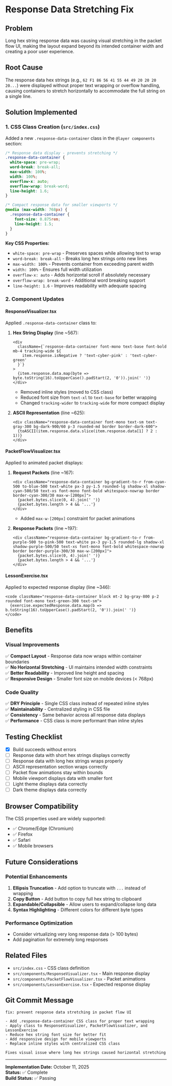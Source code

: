 # Response Data Stretching Fix

## Problem
Long hex string response data was causing visual stretching in the packet flow UI, making the layout expand beyond its intended container width and creating a poor user experience.

## Root Cause
The response data hex strings (e.g., `62 F1 86 56 41 55 44 49 20 20 20 20...`) were displayed without proper text wrapping or overflow handling, causing containers to stretch horizontally to accommodate the full string on a single line.

## Solution Implemented

### 1. CSS Class Creation (`src/index.css`)
Added a new `.response-data-container` class in the `@layer components` section:

```css
/* Response data display - prevents stretching */
.response-data-container {
  white-space: pre-wrap;
  word-break: break-all;
  max-width: 100%;
  width: 100%;
  overflow-x: auto;
  overflow-wrap: break-word;
  line-height: 1.6;
}

/* Compact response data for smaller viewports */
@media (max-width: 768px) {
  .response-data-container {
    font-size: 0.875rem;
    line-height: 1.5;
  }
}
```

**Key CSS Properties:**
- `white-space: pre-wrap` - Preserves spaces while allowing text to wrap
- `word-break: break-all` - Breaks long hex strings onto new lines
- `max-width: 100%` - Prevents container from exceeding parent width
- `width: 100%` - Ensures full width utilization
- `overflow-x: auto` - Adds horizontal scroll if absolutely necessary
- `overflow-wrap: break-word` - Additional word breaking support
- `line-height: 1.6` - Improves readability with adequate spacing

### 2. Component Updates

#### ResponseVisualizer.tsx
Applied `.response-data-container` class to:

1. **Hex String Display** (line ~567):
   ```tsx
   <div 
     className={`response-data-container font-mono text-base font-bold mb-4 tracking-wide ${
       item.response.isNegative ? 'text-cyber-pink' : 'text-cyber-green'
     }`}
   >
     {item.response.data.map(byte => byte.toString(16).toUpperCase().padStart(2, '0')).join(' ')}
   </div>
   ```
   - Removed inline styles (moved to CSS class)
   - Reduced font size from `text-xl` to `text-base` for better wrapping
   - Changed `tracking-wider` to `tracking-wide` for more compact display

2. **ASCII Representation** (line ~625):
   ```tsx
   <div className="response-data-container font-mono text-sm text-gray-300 bg-dark-900/60 p-3 rounded-md border border-dark-600">
     {toASCII(item.response.data.slice(item.response.data[1] ? 2 : 1))}
   </div>
   ```

#### PacketFlowVisualizer.tsx
Applied to animated packet displays:

1. **Request Packets** (line ~167):
   ```tsx
   <div className="response-data-container bg-gradient-to-r from-cyan-500 to-blue-500 text-white px-3 py-1.5 rounded-lg shadow-xl shadow-cyan-500/50 text-xs font-mono font-bold whitespace-nowrap border border-cyan-300/30 max-w-[200px]">
     {packet.bytes.slice(0, 4).join(' ')}
     {packet.bytes.length > 4 && '...'}
   </div>
   ```
   - Added `max-w-[200px]` constraint for packet animations

2. **Response Packets** (line ~197):
   ```tsx
   <div className="response-data-container bg-gradient-to-r from-purple-500 to-pink-500 text-white px-3 py-1.5 rounded-lg shadow-xl shadow-purple-500/50 text-xs font-mono font-bold whitespace-nowrap border border-purple-300/30 max-w-[200px]">
     {packet.bytes.slice(0, 4).join(' ')}
     {packet.bytes.length > 4 && '...'}
   </div>
   ```

#### LessonExercise.tsx
Applied to expected response display (line ~346):

```tsx
<code className="response-data-container block mt-2 bg-gray-800 p-2 rounded font-mono text-green-300 text-sm">
  {exercise.expectedResponse.data.map(b => b.toString(16).toUpperCase().padStart(2, '0')).join(' ')}
</code>
```

## Benefits

### Visual Improvements
✅ **Compact Layout** - Response data now wraps within container boundaries  
✅ **No Horizontal Stretching** - UI maintains intended width constraints  
✅ **Better Readability** - Improved line height and spacing  
✅ **Responsive Design** - Smaller font size on mobile devices (< 768px)  

### Code Quality
✅ **DRY Principle** - Single CSS class instead of repeated inline styles  
✅ **Maintainability** - Centralized styling in CSS file  
✅ **Consistency** - Same behavior across all response data displays  
✅ **Performance** - CSS class is more performant than inline styles  

## Testing Checklist

- [x] Build succeeds without errors
- [ ] Response data with short hex strings displays correctly
- [ ] Response data with long hex strings wraps properly
- [ ] ASCII representation section wraps correctly
- [ ] Packet flow animations stay within bounds
- [ ] Mobile viewport displays data with smaller font
- [ ] Light theme displays data correctly
- [ ] Dark theme displays data correctly

## Browser Compatibility
The CSS properties used are widely supported:
- ✅ Chrome/Edge (Chromium)
- ✅ Firefox
- ✅ Safari
- ✅ Mobile browsers

## Future Considerations

### Potential Enhancements
1. **Ellipsis Truncation** - Add option to truncate with `...` instead of wrapping
2. **Copy Button** - Add button to copy full hex string to clipboard
3. **Expandable/Collapsible** - Allow users to expand/collapse long data
4. **Syntax Highlighting** - Different colors for different byte types

### Performance Optimization
- Consider virtualizing very long response data (> 100 bytes)
- Add pagination for extremely long responses

## Related Files
- `src/index.css` - CSS class definition
- `src/components/ResponseVisualizer.tsx` - Main response display
- `src/components/PacketFlowVisualizer.tsx` - Packet animations
- `src/components/LessonExercise.tsx` - Expected response display

## Git Commit Message
```
fix: prevent response data stretching in packet flow UI

- Add .response-data-container CSS class for proper text wrapping
- Apply class to ResponseVisualizer, PacketFlowVisualizer, and LessonExercise
- Reduce hex string font size for better fit
- Add responsive design for mobile viewports
- Replace inline styles with centralized CSS class

Fixes visual issue where long hex strings caused horizontal stretching
```

---

**Implementation Date:** October 11, 2025  
**Status:** ✅ Complete  
**Build Status:** ✅ Passing
